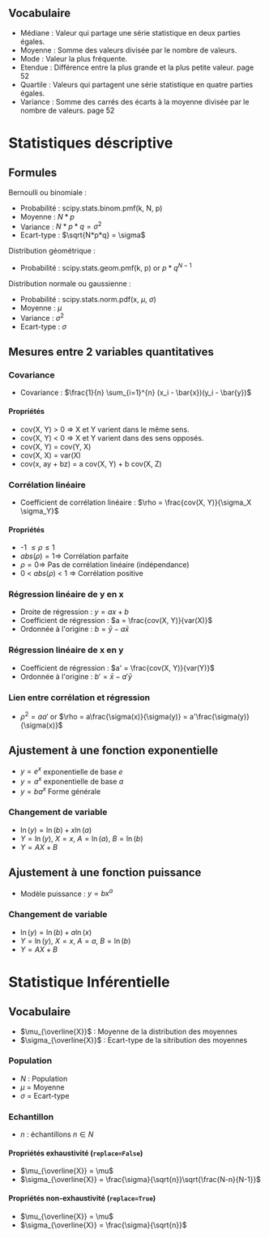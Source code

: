 ## Vocabulaire

- Médiane : Valeur qui partage une série statistique en deux parties égales.
- Moyenne : Somme des valeurs divisée par le nombre de valeurs.
- Mode : Valeur la plus fréquente.
- Etendue : Différence entre la plus grande et la plus petite valeur. page 52
- Quartile : Valeurs qui partagent une série statistique en quatre parties égales.
- Variance : Somme des carrés des écarts à la moyenne divisée par le nombre de valeurs. page 52

# Statistiques déscriptive

## Formules

Bernoulli ou binomiale : 
- Probabilité : scipy.stats.binom.pmf(k, N, p)
- Moyenne : $N * p$
- Variance : $N * p * q = \sigma^2$  
- Ecart-type : $\sqrt{N*p*q} = \sigma$

Distribution géométrique :
- Probabilité : scipy.stats.geom.pmf(k, p) or $p * q^{N-1}$

Distribution normale ou gaussienne :
- Probabilité : scipy.stats.norm.pdf(x, $\mu$, $\sigma$)
- Moyenne : $\mu$
- Variance : $\sigma^2$
- Ecart-type : $\sigma$

## Mesures entre 2 variables quantitatives

### Covariance
- Covariance : $\frac{1}{n} \sum_{i=1}^{n} (x_i - \bar{x})(y_i - \bar{y})$

#### Propriétés

- cov(X, Y) > 0 $\Rightarrow$ X et Y varient dans le même sens.
- cov(X, Y) < 0 $\Rightarrow$ X et Y varient dans des sens opposés.
- cov(X, Y) = cov(Y, X)
- cov(X, X) = var(X)
- cov(x, ay + bz) = a cov(X, Y) + b cov(X, Z)

### Corrélation linéaire

- Coefficient de corrélation linéaire : $\rho = \frac{cov(X, Y)}{\sigma_X \sigma_Y}$

#### Propriétés

- -1 $\leq \rho \leq 1$
- $abs(\rho) = 1 \Rightarrow$ Corrélation parfaite
- $\rho = 0 \Rightarrow$ Pas de corrélation linéaire (indépendance)
- 0 < $abs(\rho)$ < 1 $\Rightarrow$ Corrélation positive

### Régression linéaire de y en x

- Droite de régression : $y = ax + b$
- Coefficient de régression : $a = \frac{cov(X, Y)}{var(X)}$
- Ordonnée à l'origine : $b = \bar{y} - a \bar{x}$

### Régression linéaire de x en y

- Coefficient de régression : $a' = \frac{cov(X, Y)}{var(Y)}$
- Ordonnée à l'origine : $b' = \bar{x} - a' \bar{y}$

### Lien entre corrélation et régression

- $\rho^2 = aa'$ or $\rho = a\frac{\sigma(x)}{\sigma(y)} = a'\frac{\sigma(y)}{\sigma(x)}$


## Ajustement à une fonction exponentielle

- $y = e^{x}$ exponentielle de base $e$
- $y = a^{x}$ exponentielle de base $a$
- $y = ba^x$ Forme générale

### Changement de variable

- $\ln(y) = \ln(b) + x \ln(a)$
- $Y = \ln(y)$, $X = x$, $A = \ln(a)$, $B = \ln(b)$
- $Y = AX + B$

## Ajustement à une fonction puissance

- Modèle puissance : $y = bx^a$

### Changement de variable

- $\ln(y) = \ln(b) + a \ln(x)$
- $Y = \ln(y)$, $X = x$, $A = a$, $B = \ln(b)$
- $Y = AX + B$

# Statistique Inférentielle

## Vocabulaire

- $\mu_{\overline{X}}$ : Moyenne de la distribution des moyennes
- $\sigma_{\overline{X}}$ : Ecart-type de la sitribution des moyennes

### Population

- $N$ : Population
- $\mu$ = Moyenne
- $\sigma$ = Ecart-type

### Echantillon

- $n$ : échantillons $n \in N$

#### Propriétés exhaustivité (`replace=False`)

- $\mu_{\overline{X}} = \mu$
- $\sigma_{\overline{X}} = \frac{\sigma}{\sqrt{n}}\sqrt{\frac{N-n}{N-1}}$

#### Propriétés non-exhaustivité (`replace=True`)

- $\mu_{\overline{X}} = \mu$
- $\sigma_{\overline{X}} = \frac{\sigma}{\sqrt{n}}$
